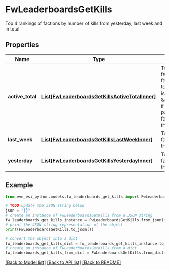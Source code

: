 # FwLeaderboardsGetKills

Top 4 rankings of factions by number of kills from yesterday, last week and in total

## Properties

Name | Type | Description | Notes
------------ | ------------- | ------------- | -------------
**active_total** | [**List[FwLeaderboardsGetKillsActiveTotalInner]**](FwLeaderboardsGetKillsActiveTotalInner.md) | Top 4 ranking of factions active in faction warfare by total kills. A faction is considered \&quot;active\&quot; if they have participated in faction warfare in the past 14 days | 
**last_week** | [**List[FwLeaderboardsGetKillsLastWeekInner]**](FwLeaderboardsGetKillsLastWeekInner.md) | Top 4 ranking of factions by kills in the past week | 
**yesterday** | [**List[FwLeaderboardsGetKillsYesterdayInner]**](FwLeaderboardsGetKillsYesterdayInner.md) | Top 4 ranking of factions by kills in the past day | 

## Example

```python
from eve_esi_python.models.fw_leaderboards_get_kills import FwLeaderboardsGetKills

# TODO update the JSON string below
json = "{}"
# create an instance of FwLeaderboardsGetKills from a JSON string
fw_leaderboards_get_kills_instance = FwLeaderboardsGetKills.from_json(json)
# print the JSON string representation of the object
print(FwLeaderboardsGetKills.to_json())

# convert the object into a dict
fw_leaderboards_get_kills_dict = fw_leaderboards_get_kills_instance.to_dict()
# create an instance of FwLeaderboardsGetKills from a dict
fw_leaderboards_get_kills_from_dict = FwLeaderboardsGetKills.from_dict(fw_leaderboards_get_kills_dict)
```
[[Back to Model list]](../README.md#documentation-for-models) [[Back to API list]](../README.md#documentation-for-api-endpoints) [[Back to README]](../README.md)


